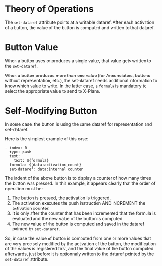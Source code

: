 # Theory of Operations

The `set-dataref` attribute points at a writable dataref. After each activation of a button, the value of the button is computed and written to that dataref.

# Button Value

When a button uses or produces a single value, that value gets written to the `set-dataref`.

When a button produces more than one value (for Annunciators, buttons without representation, etc.), the set-dataref needs additional information to know which value to write. In the latter case, a `formula` is mandatory to select the appropriate value to send to X-Plane.

# Self-Modifying Button

In some case, the button is using the same dataref for representation and set-dataref.

Here is the simplest example of this case:

```
- index: 0
  type: push
  text:
    text: ${formula}
  formula: ${data:activation_count}
  set-dataref: data:internal_counter
```

The indent of the above button is to display a counter of how many times the button was pressed. In this example, it appears clearly that the order of operation must be:

1. The button is pressed, the activation is triggered.
2. The activation executes the push instruction AND INCREMENT the activation counter.
3. It is only after the counter that has been incremented that the formula is evaluated and the new value of the button is computed
4. The new value of the button is computed and saved in the dataref pointed by `set-dataref`.

So, in case the value of button is computed from one or more values that are very precisely modified by the activation of the button, the modification of the values is registered first, and the final value of the button computed afterwards, just before it is optionnaly written to the dataref pointed by the `set-dataref` attribute.